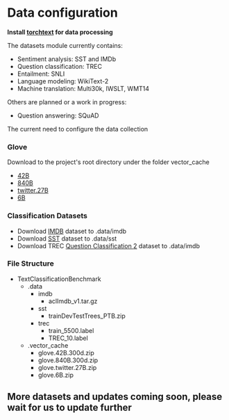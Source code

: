 # Data configuration

**Install [torchtext](https://github.com/pytorch/text) for data processing**

The datasets module currently contains:

- Sentiment analysis: SST and IMDb
- Question classification: TREC
- Entailment: SNLI
- Language modeling: WikiText-2
- Machine translation: Multi30k, IWSLT, WMT14

Others are planned or a work in progress:

- Question answering: SQuAD

The current need to configure the data collection

### Glove 

Download to the project's root directory under the folder vector_cache

- [42B](http://nlp.stanford.edu/data/glove.42B.300d.zip)
- [840B](http://nlp.stanford.edu/data/glove.840B.300d.zip)
- [twitter.27B](http://nlp.stanford.edu/data/glove.twitter.27B.zip)
- [6B](http://nlp.stanford.edu/data/glove.6B.zip)

### Classification Datasets

- Download [IMDB](http://ai.stanford.edu/~amaas/data/sentiment/aclImdb_v1.tar.gz) dataset to .data/imdb
- Download [SST](http://nlp.stanford.edu/sentiment/trainDevTestTrees_PTB.zip) dataset to .data/sst
- Download TREC [Question Classification ](http://cogcomp.org/Data/QA/QC/train_5500.label) [2](http://cogcomp.org/Data/QA/QC/TREC_10.label) dataset to .data/imdb

### File Structure

- TextClassificationBenchmark
	- .data
		- imdb
			- aclImdb_v1.tar.gz
		- sst
			- trainDevTestTrees_PTB.zip
		- trec
			- train_5500.label
			- TREC_10.label
	- .vector_cache
		- glove.42B.300d.zip
		- glove.840B.300d.zip
		- glove.twitter.27B.zip
		- glove.6B.zip

	

## More datasets and updates coming soon, please wait for us to update further
